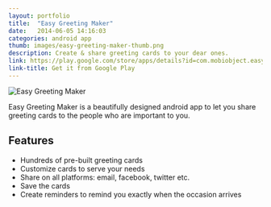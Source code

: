 ```yaml
---
layout: portfolio
title:  "Easy Greeting Maker"
date:   2014-06-05 14:16:03
categories: android app
thumb: images/easy-greeting-maker-thumb.png
description: Create & share greeting cards to your dear ones.
link: https://play.google.com/store/apps/details?id=com.mobiobject.easygreetingmaker.app
link-title: Get it from Google Play
---
```


![Easy Greeting Maker](../../images/easy-greeting-maker.png)

Easy Greeting Maker is a beautifully designed android app to let you share greeting cards to the people who are important to you.

Features
---
* Hundreds of pre-built greeting cards
* Customize cards to serve your needs
* Share on all platforms: email, facebook, twitter etc.
* Save the cards
* Create reminders to remind you exactly when the occasion arrives
